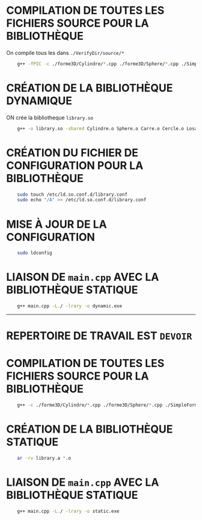 # COMPILATION DE TOUTES LES FICHIERS SOURCE POUR LA BIBLIOTHÈQUE
On compile tous les dans `./VerifyDir/source/*`

```bash
    g++ -fPIC -c ./forme3D/Cylindre/*.cpp ./forme3D/Sphere/*.cpp ./SimpleForme/Carre/*.cpp ./SimpleForme/Cercle/*.cpp ./SimpleForme/Losange/*.cpp ./SimpleForme/Ovale/*.cpp ./SimpleForme/Rectangle/*.cpp ./SimpleForme/Trapeze/*.cpp ./SimpleForme/Triangle/*.cpp
```

# CRÉATION DE LA BIBLIOTHÈQUE DYNAMIQUE
ON crée la bibliotheque `library.so`

```bash
    g++ -o library.so -shared Cylindre.o Sphere.o Carre.o Cercle.o Losange.o Ovale.o Rectangle.o Trapeze.o Triangle.o
```

# CRÉATION DU FICHIER DE CONFIGURATION POUR LA BIBLIOTHÈQUE
```bash
    sudo touch /etc/ld.so.conf.d/library.conf
    sudo echo "/A" >> /etc/ld.so.conf.d/library.conf
```

# MISE À JOUR DE LA CONFIGURATION
```bash
    sudo ldconfig
```

# LIAISON DE `main.cpp` AVEC LA BIBLIOTHÈQUE STATIQUE
```bash
    g++ main.cpp -L./ -lrary -o dynamic.exe
```

-------------------------------------------------------------------------

# REPERTOIRE DE TRAVAIL EST `DEVOIR`

# COMPILATION DE TOUTES LES FICHIERS SOURCE POUR LA BIBLIOTHÈQUE
```bash
    g++ -c ./forme3D/Cylindre/*.cpp ./forme3D/Sphere/*.cpp ./SimpleForme/Carre/*.cpp ./SimpleForme/Cercle/*.cpp ./SimpleForme/Losange/*.cpp ./SimpleForme/Ovale/*.cpp ./SimpleForme/Rectangle/*.cpp ./SimpleForme/Trapeze/*.cpp ./SimpleForme/Triangle/*.cpp
```

# CRÉATION DE LA BIBLIOTHÈQUE STATIQUE
```bash
    ar -rv library.a *.o
```


# LIAISON DE `main.cpp` AVEC LA BIBLIOTHÈQUE STATIQUE
```bash
    g++ main.cpp -L./ -lrary -o static.exe
```